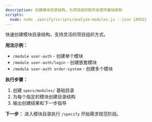 ```yaml
---
description: 创建模块目录结构，为项目组织和开发提供基础架构
scripts:
  node: node .specify/scripts/analyze-modules.js --json {ARGS}
---
```


快速创建模块目录结构，支持灵活的项目组织方式。

**用法示例：**
- `/module user-auth` - 创建单个模块
- `/module user-auth/login` - 创建嵌套模块
- `/module user-auth order-system` - 创建多个模块

**执行步骤：**
1. 创建 `specs/modules/` 基础目录
2. 为每个指定的模块创建目录结构
3. 输出创建结果和下一步指导

**下一步：**
进入模块目录执行 `/specify` 开始需求规范阶段。